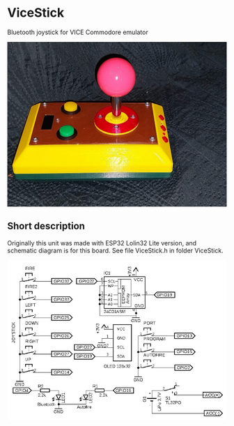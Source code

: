 # ViceStick
Bluetooth joystick for VICE Commodore emulator

![Unit view](/images/view.jpg)

## Short description
Originally this unit was made with ESP32 Lolin32 Lite version, and schematic diagram is for this board. See file ViceStick.h in folder ViceStick.

![Connection diagram for Lolin32 Lite board](/images/schematic.png)

